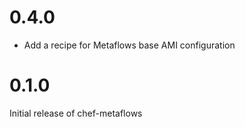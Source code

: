# 0.4.0

- Add a recipe for Metaflows base AMI configuration

# 0.1.0

Initial release of chef-metaflows
